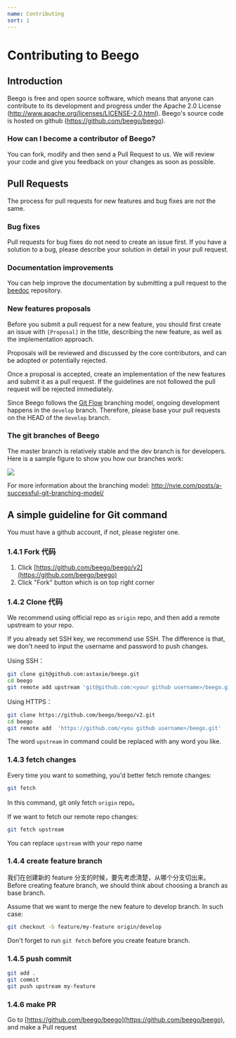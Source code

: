 ```yaml
---
name: Contributing
sort: 1
---
```


# Contributing to Beego

## Introduction

Beego is free and open source software, which means that anyone can contribute
to its development and progress under the Apache 2.0 License (http://www.apache.org/licenses/LICENSE-2.0.html). Beego's source code is hosted on github
(https://github.com/beego/beego).

### How can I become a contributor of Beego?

You can fork, modify and then send a Pull Request to us.
We will review your code and give you feedback on your changes as soon as possible.

## Pull Requests

The process for pull requests for new features and bug fixes are not the same.

### Bug fixes

Pull requests for bug fixes do not need to create an issue first. If you have a
solution to a bug, please describe your solution in detail in your pull request.

### Documentation improvements

You can help improve the documentation by submitting a pull request to the
[beedoc](https://github.com/beego/beedoc) repository.

### New features proposals

Before you submit a pull request for a new feature, you should first create an
issue with `[Proposal]` in the title, describing the new feature, as well as the
implementation approach.

Proposals will be reviewed and discussed by the core contributors, and can be
adopted or potentially rejected.

Once a proposal is accepted, create an implementation of the new features and
submit it as a pull request. If the guidelines are not followed the pull
request will be rejected immediately.

Since Beego follows the [Git Flow](http://nvie.com/posts/a-successful-git-branching-model/)
branching model, ongoing development happens in the `develop` branch. Therefore,
please base your pull requests on the HEAD of the `develop` branch.


### The git branches of Beego

The master branch is relatively stable and the dev branch is for developers. Here is a
sample figure to show you how our branches work:

![](../images/git-branch-1.png)

For more information about the branching model: http://nvie.com/posts/a-successful-git-branching-model/


## A simple guideline for Git command

You must have a github account, if not, please register one.

### 1.4.1 Fork 代码

1. Click [https://github.com/beego/beego/v2](https://github.com/beego/beego)
2. Click "Fork" button which is on top right corner 

### 1.4.2 Clone 代码

We recommend using official repo as `origin` repo, and then add a remote upstream to your repo. 

If you already set SSH key, we recommend use SSH. The difference is that, we don't need to input the username and password to push changes.

Using SSH：

```bash
git clone git@github.com:astaxie/beego.git
cd beego
git remote add upstream 'git@github.com:<your github username>/beego.git'
```

Using HTTPS：

```bash
git clone https://github.com/beego/beego/v2.git
cd beego
git remote add  'https://github.com/<you github username>/beego.git'
```

The word `upstream` in command could be replaced with any word you like.

### 1.4.3 fetch changes

Every time you want to something, you'd better fetch remote changes: 

```bash
git fetch
```

In this command, git only fetch `origin` repo。

If we want to fetch our remote repo changes:

```bash
git fetch upstream
```

You can replace `upstream` with your repo name

### 1.4.4 create feature branch

我们在创建新的 feature 分支的时候，要先考虑清楚，从哪个分支切出来。
Before creating feature branch, we should think about choosing a branch as base branch.

Assume that we want to merge the new feature to develop branch. In such case:

```bash
git checkout -b feature/my-feature origin/develop
```

Don't forget to run `git fetch` before you create feature branch.

### 1.4.5 push commit

```bash
git add .
git commit
git push upstream my-feature
```

### 1.4.6 make PR

Go to [https://github.com/beego/beego](https://github.com/beego/beego), and make a Pull request
